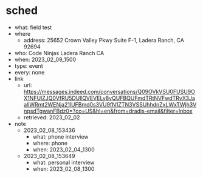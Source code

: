 # sched
- what: field test
- where
  - address: 25652 Crown Valley Pkwy Suite F-1, Ladera Ranch, CA 92694
- who: Code Ninjas Ladera Ranch CA
- when: 2023_02_09_1500
- type: event
- every: none
- link
  - url: https://messages.indeed.com/conversations/Q09OVkVSU0FUSU9OX1NFUlZJQ0VfRU5DUllQVEVELy8vQUFBQUFmdTRtNVFwdTRvX3JaallWRmt2WENja21lUFBmd0s3VU9fN1ZTN3VSSUhhdnZxLWxTWjh3VnpsdTgwanFBdz0=?co=US&hl=en&from=dradis-email&filter=Inbox
  - retrieved: 2023_02_02
- note
  - 2023_02_08_153436
    - what: phone interview
    - where: phone
    - when: 2023_02_04_1300
  - 2023_02_08_153649
    - what: personal interview
    - when: 2023_02_08_1300
